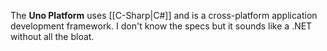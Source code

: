 The **Uno Platform** uses [[C-Sharp|C#]] and is a cross-platform application development framework.
I don't know the specs but it sounds like a .NET without all the bloat.